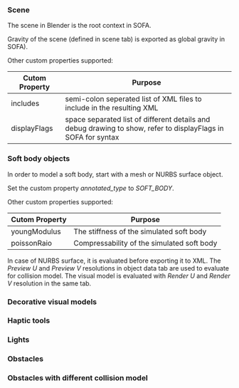 ### Scene 
The scene in Blender is the root context in SOFA. 

Gravity of the scene (defined in scene tab) is exported as global gravity in SOFA). 

Other custom properties supported:

|Cutom Property| Purpose |
|--------------| ------------------------------------------|
| includes | semi-colon seperated list of XML files to include in the resulting XML |
| displayFlags | space separated list of different details and debug drawing to show, refer to displayFlags in SOFA for syntax |

### Soft body objects
In order to model a soft body, start with a mesh or NURBS surface object. 

Set the custom property *annotated_type* to *SOFT_BODY*. 

Other custom properties supported:

|Cutom Property| Purpose |
|--------------| ------------------------------------------|
| youngModulus |  The stiffness of the simulated soft body |
| poissonRaio  |  Compressability of the simulated soft body |

In case of NURBS surface, it is evaluated before exporting it to XML. The *Preview U* and *Preview V* resolutions 
in object data tab are used to evaluate for collision model. The visual model is evaluated with *Render U* and *Render V* 
resolution in the same tab.

### Decorative visual models


### Haptic tools

### Lights

### Obstacles

### Obstacles with different collision model
